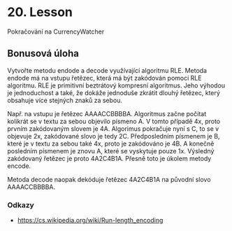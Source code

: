 # 20. Lesson
Pokračování na CurrencyWatcher

## Bonusová úloha

Vytvořte metodu endode a decode využívající algoritmu RLE.
Metoda endode má na vstupu řetězec, která má být zakódován pomocí RLE algoritmu. RLE je primitivní beztrátový kompresní algoritmus. Jeho výhodou je jednoduchost a také, že dokáže jednoduše zkrátit dlouhý řetězec, který obsahuje více stejných znaků za sebou.

Např. na vstupu je řetězec AAAACCBBBBA. Algoritmus začne počítat kolikrát se v textu za sebou objevilo písmeno A. V tomto případě 4x, proto prvním zakódovaným slovem je 4A. Algorimus pokračuje nyní s C, to se v objevuje 2x, zakódované slovo je tedy 2C. Předposledním písmenem je B, které je v textu za sebou také 4x, proto je zakódováno je 4B. A konečně posledním písmenem je znovu A, které se vyskytuje pouze 1x. Výsledný zakódovaný řetězec je proto 4A2C4B1A. Přesně toto je úkolem metody encode.

Metoda decode naopak dekóduje řetězec 4A2C4B1A na původní slovo AAAACCBBBBA.

### Odkazy
 - https://cs.wikipedia.org/wiki/Run-length_encoding
